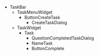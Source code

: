 

* TaskBar
  * TaskMenuWidget
    * ButtonCreateTask
      * CreateTaskDialog
  * TaskWidget
    * Task
      * QuestionCompletedTaskDialog
      * NameTask
      * ButtonComplete